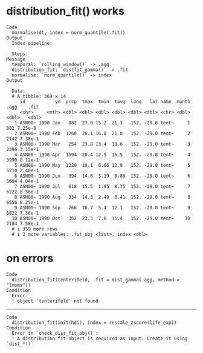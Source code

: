 # distribution_fit() works

    Code
      normalise(dt, index = norm_quantile(.fit))
    Output
      Index pipeline: 
      
      Steps: 
    Message
      temporal: `rolling_window()` -> .agg
      distribution_fit: `distfit_gamma()` -> .fit
      normalise: `norm_quantile()` -> index
    Output
      
      Data: 
      # A tibble: 369 x 14
         id           ym  prcp  tmax  tmin  tavg  long   lat name  month  .agg    .fit
         <chr>     <mth> <dbl> <dbl> <dbl> <dbl> <dbl> <dbl> <chr> <dbl> <dbl>   <dbl>
       1 ASN00~ 1990 Jan   882  27.0 15.2  21.1   152. -29.0 tent~     1   882 7.25e-8
       2 ASN00~ 1990 Feb  1260  26.1 16.0  21.0   152. -29.0 tent~     2  2142 7.38e-1
       3 ASN00~ 1990 Mar   254  23.8 13.4  18.6   152. -29.0 tent~     3  2396 3.15e-1
       4 ASN00~ 1990 Apr  1594  20.4 12.5  16.5   152. -29.0 tent~     4  3990 8.12e-1
       5 ASN00~ 1990 May  1220  19.1  6.66 12.9   152. -29.0 tent~     5  5210 2.40e-1
       6 ASN00~ 1990 Jun   394  14.6  3.19  8.88  152. -29.0 tent~     6  5604 4.04e-1
       7 ASN00~ 1990 Jul   618  15.5  1.95  8.75  152. -29.0 tent~     7  6222 8.36e-1
       8 ASN00~ 1990 Aug   334  14.3  2.49  8.41  152. -29.0 tent~     8  6556 8.25e-1
       9 ASN00~ 1990 Sep   266  18.7  5.4  12.1   152. -29.0 tent~     9  6822 7.36e-1
      10 ASN00~ 1990 Oct   362  23.3  7.6  15.4   152. -29.0 tent~    10  7184 7.58e-1
      # i 359 more rows
      # i 2 more variables: .fit_obj <list>, index <dbl>

# on errors

    Code
      distribution_fit(tenterifeld, .fit = dist_gamma(.agg, method = "lmoms"))
    Condition
      Error:
      ! object 'tenterifeld' not found

---

    Code
      distribution_fit(init(hdi), index = rescale_zscore(life_exp))
    Condition
      Error in `check_dist_fit_obj()`:
      ! A distribution fit object is required as input. Create it using `dist_*()`

